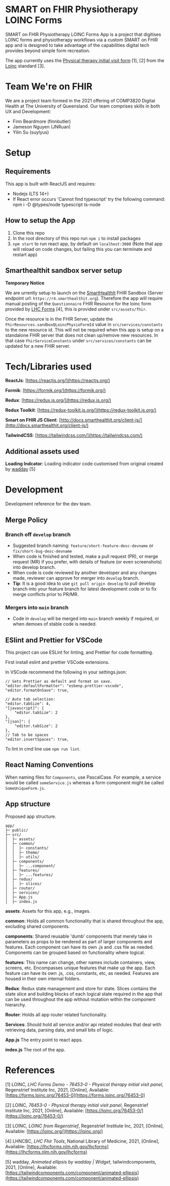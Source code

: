 # SMART on FHIR Physiotherapy LOINC Forms

SMART on FHIR Physiotherapy LOINC Forms App is a project that digitises LOINC forms
and physiotherapy workflows via a custom SMART on FHIR app and is designed to take
advantage of the capabilities digital tech provides beyond simple form recreation.

The app currently uses the [Physical therapy initial visit form](https://forms.loinc.org/76453-0) [1], [2]
from the [Loinc](https://loinc.org) standard [3].

# Team We're on FHIR

We are a project team formed in the 2021 offering of COMP3820 Digital Health at
The University of Queensland. Our team comprises skills in both UX and Development:

- Finn Beardmore (finnbutler)
- Jameson Nguyen (JNRuan)
- Yilin Su (suylyus)

# Setup

## Requirements

This app is built with ReactJS and requires:

- Nodejs (LTS 14+)
- If React error occurs 'Cannot find typescript' try the following command: npm i -D @types/node typescript ts-node

## How to setup the App

1. Clone this repo
2. In the root directory of this repo run `npm i` to install packages
3. `npm start` to run react app, by default on `localhost:3000` (Note that app will reload on code changes, but failing this you can terminate and restart app)

## Smarthealthit sandbox server setup

**Temporary Notice**

We are urrently setup to launch on the [SmartHealthIt](https://smarthealthit.org/) FHIR Sandbox (Server endpoint url: `https://r4.smarthealthit.org`).
Therefore the app will require manual posting of the `Questionnaire` FHIR Resource
for the loinc form provided by [LHC Forms](https://lhcforms.nlm.nih.gov/lhcforms) [4], this is provided under `src/assets/fhir`.

Once the resource is in the FHIR Server, update the `FhirResources.sandboxQLoincPhysioFormId` value in `src/services/constants` to the new resource id.
This will not be required when this app is setup on a standalone FHIR server that does not clean up/remove new resources.
In that case `FhirServiceConstants` under `src/services/constants` can be updated for a new FHIR server.

# Tech/Libraries used

**ReactJs**: [https://reactjs.org/](https://reactjs.org/)

**Formik**: [https://formik.org/](https://formik.org/)

**Redux**: [https://redux.js.org/](https://redux.js.org/)

**Redux Toolkit**: [https://redux-toolkit.js.org/](https://redux-toolkit.js.org/)

**Smart on FHIR JS Client**: [http://docs.smarthealthit.org/client-js/](http://docs.smarthealthit.org/client-js/)

**TailwindCSS**: [https://tailwindcss.com/](https://tailwindcss.com/)

## Additional assets used

**Loading Indcator**: Loading indicator code customised from original created by [wadday](https://tailwindcomponents.com/component/animated-ellipsis) [5]

# Development

Development reference for the dev team.

## Merge Policy

### Branch off `develop` branch

- Suggested branch naming: `feature/short-feature-desc-devname` or `fix/short-bug-desc-devname`
- When code is finished and tested, make a pull request (PR), or merge request (MR) if you prefer, with details of feature (or even screenshots) into develop branch.
- When code is code reviewed by another developer and any changes made, reviewer can approve for merger into `develop` branch.
- **Tip**: It is a good idea to use `git pull origin develop` to pull develop branch into your feature branch for latest development code or to fix merge conflicts prior to PR/MR.

### Mergers into `main` branch

- Code in `develop` will be merged into `main` branch weekly if required, or when demoes of stable code is needed.

## ESlint and Prettier for VSCode

This project can use ESLint for linting, and Prettier for code formatting.

First install eslint and prettier VSCode extensions.

In VSCode recommend the following in your settings.json:

```
// Sets Prettier as default and format on save.
"editor.defaultFormatter": "esbenp.prettier-vscode",
"editor.formatOnSave": true,

// Auto tab selection:
"editor.tabSize": 4,
"[javascript]": {
    "editor.tabSize": 2
},
"[json]": {
    "editor.tabSize": 2
},
// Tab to be spaces
"editor.insertSpaces": true,
```

To lint in cmd line use `npm run lint`.

## React Naming Conventions

When naming files for `Components`, use PascalCase. For example, a service would be called `someService.js` whereas a form component might be called `SomeUniqueForm.js`.

## App structure

Proposed app structure.

```
app/
├─ public/
├─ src/
│  ├─ assets/
│  ├─ common/
│  │  ├─ constants/
│  │  ├─ theme/
│  │  ├─ utils/
│  ├─ components/
│  │  ├─ ...component/
│  ├─ features/
│  │  ├─ ...features/
│  ├─ redux/
│  │  ├─ slices/
│  ├─ router/
│  ├─ services/
│  ├─ App.js
│  ├─ index.js
```

**assets**: Assets for this app, e.g., images.

**common**: Holds all common functionality that is shared throughout the app, excluding shared components.

**components**: Shared reusable 'dumb' components that merely take in parameters as props to be rendered as part of larger components and features. Each component can have its own .js and .css file as needed. Components can be grouped based on functionality where logical.

**features**: This name can change, other names include containers, view, screens, etc. Encompasses unique features that make up the app. Each feature can have its own .js, .css, constants, etc, as needed. Features are housed in their own internal folders.

**Redux**: Redux state management and store for state. Slices contains the state slice and building blocks of each logical state required in the app that can be used throughout the app without mutation within the component hierarchy.

**Router**: Holds all app router related functionality.

**Services**: Should hold all service and/or api related modules that deal with retrieving data, parsing data, and small bits of logic.

**App.js** The entry point to react apps.

**index.js** The root of the app.

# References

[1] LOINC, _LHC Forms Demo - 76453-0 - Physical therapy initial visit panel_, Regenstrief Institute Inc, 2021, [Online], Available: [https://forms.loinc.org/76453-0](https://forms.loinc.org/76453-0)

[2] LOINC, _76453-0 - Physical therapy initial visit panel_, Regenstrief Institute Inc, 2021, [Online], Available: [https://loinc.org/76453-0/](https://loinc.org/76453-0/)

[3] LOINC, _LOINC from Regenstrief_, Regenstrief Institute Inc, 2021, [Online], Available: [https://loinc.org/](https://loinc.org/)

[4] LHNCBC, _LHC Fhir Tools_, National Library of Medicine, 2021, [Online], Available: [https://lhcforms.nlm.nih.gov/lhcforms](https://lhcforms.nlm.nih.gov/lhcforms)

[5] wadday, _Animated ellipsis by wadday | Widget_, tailwindcomponents, 2021, [Online], Available: [https://tailwindcomponents.com/component/animated-ellipsis](https://tailwindcomponents.com/component/animated-ellipsis)

